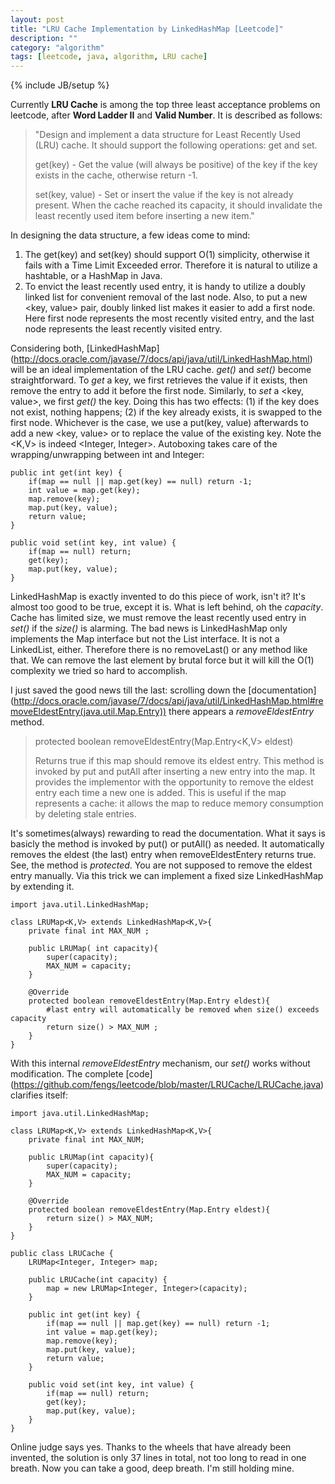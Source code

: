 ```yaml
---
layout: post
title: "LRU Cache Implementation by LinkedHashMap [Leetcode]"
description: ""
category: "algorithm"
tags: [leetcode, java, algorithm, LRU cache]
---
```

{% include JB/setup %}

Currently **LRU Cache** is among the top three least acceptance problems on leetcode, after **Word Ladder II** and **Valid Number**. It is described as follows:

> "Design and implement a data structure for Least Recently Used (LRU) cache. It should support the following operations: get and set.
> 
> 
> get(key) - Get the value (will always be positive) of the key if the key exists in the cache, otherwise return -1.
> 
>  
> set(key, value) - Set or insert the value if the key is not already present. When the cache reached its capacity, it should invalidate the least recently used item before inserting a new item."

In designing the data structure, a few ideas come to mind: 

1. The get(key) and set(key) should support O(1) simplicity, otherwise it fails with a Time Limit Exceeded error. Therefore it is natural to utilize a hashtable, or a HashMap in Java. 
2. To envict the least recently used entry, it is handy to utilize a doubly linked list for convenient removal of the last node. Also, to put a new &lt;key, value&gt; pair, doubly linked list makes it easier to add a first node. Here first node represents the most recently visited entry, and the last node represents the least recently visited entry.

Considering both, [LinkedHashMap] (http://docs.oracle.com/javase/7/docs/api/java/util/LinkedHashMap.html) will be an ideal implementation of the LRU cache. *get()* and *set()* become straightforward. To *get* a key, we first retrieves the value if it exists, then remove the entry to add it before the first node. Similarly, to *set* a &lt;key, value&gt;, we first *get()* the key. Doing this has two effects: (1) if the key does not exist, nothing happens; (2) if the key already exists, it is swapped to the first node. Whichever is the case, we use a put(key, value) afterwards to add a new &lt;key, value&gt; or to replace the value of the existing key. Note the &lt;K,V&gt; is indeed &lt;Integer, Integer&gt;. Autoboxing takes care of the wrapping/unwrapping between int and Integer:

    public int get(int key) {
        if(map == null || map.get(key) == null) return -1;
        int value = map.get(key);
        map.remove(key); 
        map.put(key, value);
        return value;
    }
   
    public void set(int key, int value) {
        if(map == null) return;
        get(key);
        map.put(key, value);
    }


LinkedHashMap is exactly invented to do this piece of work, isn't it? It's almost too good to be true, except it is. What is left behind, oh the *capacity*. Cache has limited size, we must remove the least recently used entry in *set()* if the *size()* is alarming. The bad news is LinkedHashMap only implements the Map interface but not the List interface. It is not a LinkedList, either. Therefore there is no removeLast() or any method like that. We can remove the last element by brutal force but it will kill the O(1) complexity we tried so hard to accomplish.

I just saved the good news till the last: scrolling down the [documentation] (http://docs.oracle.com/javase/7/docs/api/java/util/LinkedHashMap.html#removeEldestEntry(java.util.Map.Entry)) there appears a *removeEldestEntry* method.

> protected boolean removeEldestEntry(Map.Entry&lt;K,V&gt; eldest)
> 
> 
> Returns true if this map should remove its eldest entry. This method is invoked by put and putAll after inserting a new entry into the map. It provides the implementor with the opportunity to remove the eldest entry each time a new one is added. This is useful if the map represents a cache: it allows the map to reduce memory consumption by deleting stale entries.


It's sometimes(always) rewarding to read the documentation. What it says is basicly the method is invoked by put() or putAll() as needed. It automatically removes the eldest (the last) entry when removeEldestEntery returns true. See, the method is *protected*. You are not supposed to remove the eldest entry manually. Via this trick we can implement a fixed size LinkedHashMap by extending it.

    import java.util.LinkedHashMap;

    class LRUMap<K,V> extends LinkedHashMap<K,V>{
        private final int MAX_NUM ;
   
        public LRUMap( int capacity){
            super(capacity);
            MAX_NUM = capacity;
        }
   
        @Override
        protected boolean removeEldestEntry(Map.Entry eldest){
            #last entry will automatically be removed when size() exceeds capacity
            return size() > MAX_NUM ; 
        }
    }

With this internal *removeEldestEntry* mechanism, our *set()* works without modification. The complete [code] (https://github.com/fengs/leetcode/blob/master/LRUCache/LRUCache.java) clarifies itself:

    import java.util.LinkedHashMap;
    
    class LRUMap<K,V> extends LinkedHashMap<K,V>{
        private final int MAX_NUM;
        
        public LRUMap(int capacity){
            super(capacity);
            MAX_NUM = capacity;
        }
        
        @Override
        protected boolean removeEldestEntry(Map.Entry eldest){
            return size() > MAX_NUM;
        }
    }
    
    public class LRUCache {
        LRUMap<Integer, Integer> map;
        
        public LRUCache(int capacity) {
            map = new LRUMap<Integer, Integer>(capacity);
        }
        
        public int get(int key) {
            if(map == null || map.get(key) == null) return -1;
            int value = map.get(key);
            map.remove(key);
            map.put(key, value);
            return value;
        }
            
        public void set(int key, int value) {
            if(map == null) return;
            get(key);
            map.put(key, value);
        }
    }


Online judge says yes. Thanks to the wheels that have already been invented, the solution is only 37 lines in total, not too long to read in one breath. Now you can take a good, deep breath. I'm still holding mine. 
